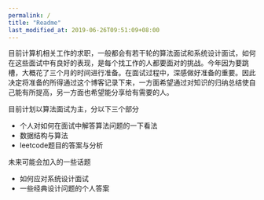 ```yaml
---
permalink: /
title: "Readme"
last_modified_at: 2019-06-26T09:51:09+08:00
---
```


目前计算机相关工作的求职，一般都会有若干轮的算法面试和系统设计面试，如何在这些面试中有良好的表现，是每个找工作的人都要面对的挑战。今年因为要跳槽，大概花了三个月的时间进行准备。在面试过程中，深感做好准备的重要。因此决定将准备的所得通过这个博客记录下来，一方面希望通过对知识的归纳总结使自己能有所提高，另一方面也希望能分享给有需要的人。

目前计划以算法面试为主，分以下三个部分
- 个人对如何在面试中解答算法问题的一下看法
- 数据结构与算法
- leetcode题目的答案与分析

未来可能会加入的一些话题
- 如何应对系统设计面试
- 一些经典设计问题的个人答案